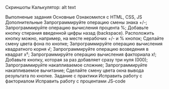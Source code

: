 Скриншоты
Калькулятор:
alt text

Выполненые задания
Основные
Ознакомился с HTML, CSS, JS
Дополнительные
Запрограммируйте операцию смены знака +/-;
Запрограммируйте операцию вычисления процента %;
Добавьте кнопку стирания введенной цифры назад (backspace).
Расположить кнопку можно, например, на месте нерабочих +/- и % кнопок;
Сделайте смену цвета фона по кнопке;
Запрограммируйте операцию вычисления квадратного корня √;
Запрограммируйте операцию возведения в квадрат x²;
Запрограммируйте операцию вычисления факториала x!;
Добавьте кнопку, которая за раз добавляет сразу три нуля (000);
Запрограммируйте накапливаемое сложние;
Запрограммируйте накапливаемое вычитание;
Сделайте смену цвета окна вывода результата по кнопке.
Задание с практики
Исправить работу с факториалом
Исправить работу с процентами
JS-code